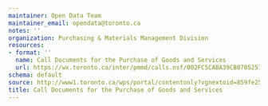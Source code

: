 ```yaml
---
maintainer: Open Data Team
maintainer_email: opendata@toronto.ca
notes: ''
organization: Purchasing & Materials Management Division
resources:
- format: ''
  name: Call Documents for the Purchase of Goods and Services
  url: https://wx.toronto.ca/inter/pmmd/calls.nsf/002FC5CABA39CB078525783300553575?readviewentries
schema: default
source: http://www1.toronto.ca/wps/portal/contentonly?vgnextoid=859fe25923590310VgnVCM1000003dd60f89RCRD&vgnextchannel=1a66e03bb8d1e310VgnVCM10000071d60f89RCRD
title: Call Documents for the Purchase of Goods and Services
---
```

